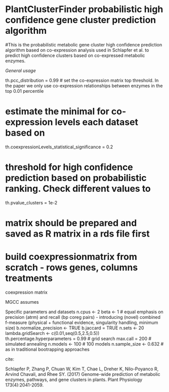 # PlantClusterFinder probabilistic high confidence gene cluster prediction algorithm

#This is the probabilistic metabolic gene cluster high confidence prediction algorithm based on co-expression analysis used in Schlapfer et al. to predict high confidence clusters based on co-expressed metabolic enzymes. 


*General usage*

th.pcc_distribution = 0.99 # set the co-expression matrix top threshold. In the paper we only use co-expression relationships between enzymes in the top 0.01 percentile 

# estimate the minimal for co-expression levels each dataset based on 
th.coexpressionLevels_statistical_significance = 0.2 

# threshold for high confidence prediction based on probabilistic ranking. Check different values to 
th.pvalue_clusters = 1e-2

# matrix should be prepared and saved as R matrix in a rds file first  

# build coexpressionmatrix from scratch - rows genes, columns treatments


coexpression matrix

MGCC assumes 



Specific parameters and datasets 
n.cpus <- 2 
beta <- 1 # equal emphasis on precision (atrm) and recall (bp coreg pairs) - introducing (novel) combined f-measure (physical + functional evidence, singularity handling, minimum size) 
b.normalize_precision <- TRUE 
b.jaccard = TRUE 
n.sets <- 20 
lambda.gridSearch <- c(0.01,seq(0.5,2.5,0.5)) 
th.percentage.hyperparameters = 0.99 # grid search 
max.call = 200 # simulated annealing 
n.models <- 100 # 100 models 
n.sample_size <- 0.632 # as in traditional bootrapping approaches 



cite:

Schlapfer P, Zhang P, Chuan W, Kim T, Chae L, Dreher K, Nilo-Poyanco R, Arvind Chavali, and Rhee SY. (2017) Genome-wide prediction of metabolic enzymes, pathways, and gene clusters in plants. Plant Physiology 173(4):2041-2059.
